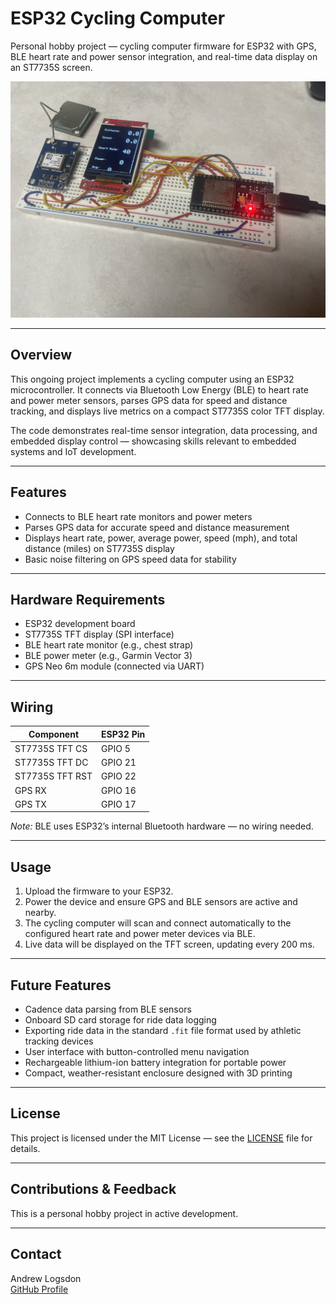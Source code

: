 # ESP32 Cycling Computer

Personal hobby project — cycling computer firmware for ESP32 with GPS, BLE heart rate and power sensor integration, and real-time data display on an ST7735S screen.

![ESP32 Cycling Computer Prototype](images/cycling_computer.jpg)

---

## Overview

This ongoing project implements a cycling computer using an ESP32 microcontroller. It connects via Bluetooth Low Energy (BLE) to heart rate and power meter sensors, parses GPS data for speed and distance tracking, and displays live metrics on a compact ST7735S color TFT display.

The code demonstrates real-time sensor integration, data processing, and embedded display control — showcasing skills relevant to embedded systems and IoT development.

---

## Features

- Connects to BLE heart rate monitors and power meters  
- Parses GPS data for accurate speed and distance measurement  
- Displays heart rate, power, average power, speed (mph), and total distance (miles) on ST7735S display  
- Basic noise filtering on GPS speed data for stability  

---

## Hardware Requirements

- ESP32 development board  
- ST7735S TFT display (SPI interface)  
- BLE heart rate monitor (e.g., chest strap)  
- BLE power meter (e.g., Garmin Vector 3)  
- GPS Neo 6m module (connected via UART)  

---

## Wiring

| Component           | ESP32 Pin      |
|---------------------|---------------|
| ST7735S TFT CS      | GPIO 5         |
| ST7735S TFT DC      | GPIO 21        |
| ST7735S TFT RST     | GPIO 22        |
| GPS RX              | GPIO 16        |
| GPS TX              | GPIO 17        |

*Note:* BLE uses ESP32’s internal Bluetooth hardware — no wiring needed.

---

## Usage

1. Upload the firmware to your ESP32.  
2. Power the device and ensure GPS and BLE sensors are active and nearby.  
3. The cycling computer will scan and connect automatically to the configured heart rate and power meter devices via BLE.  
4. Live data will be displayed on the TFT screen, updating every 200 ms.  

---

## Future Features

- Cadence data parsing from BLE sensors  
- Onboard SD card storage for ride data logging  
- Exporting ride data in the standard `.fit` file format used by athletic tracking devices  
- User interface with button-controlled menu navigation  
- Rechargeable lithium-ion battery integration for portable power  
- Compact, weather-resistant enclosure designed with 3D printing  

---

## License

This project is licensed under the MIT License — see the [LICENSE](LICENSE) file for details.

---

## Contributions & Feedback

This is a personal hobby project in active development.

---

## Contact

Andrew Logsdon  
[GitHub Profile](https://github.com/ALog999)

